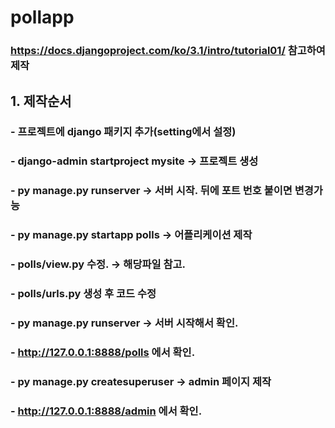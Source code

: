 # pollapp

### https://docs.djangoproject.com/ko/3.1/intro/tutorial01/ 참고하여 제작

## 1. 제작순서

### - 프로젝트에 django 패키지 추가(setting에서 설정)
### - django-admin startproject mysite → 프로젝트 생성
### - py manage.py runserver → 서버 시작. 뒤에 포트 번호 붙이면 변경가능


### - py manage.py startapp polls → 어플리케이션 제작
### - polls/view.py 수정. → 해당파일 참고.
### - polls/urls.py 생성 후 코드 수정
### - py manage.py runserver → 서버 시작해서 확인.
### - http://127.0.0.1:8888/polls 에서 확인.


### - py manage.py createsuperuser → admin 페이지 제작
### - http://127.0.0.1:8888/admin 에서 확인.

